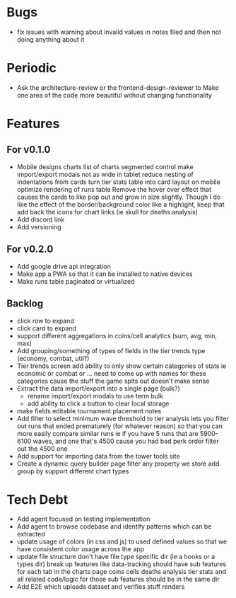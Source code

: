 # Bugs
- fix issues with warning about invalid values in notes filed and then not doing anything about it

# Periodic 
- Ask the architecture-review or the frontend-design-reviewer to
    Make one area of the code more beautiful without changing functionality

# Features

## For v0.1.0
- Mobile designs
    charts list of charts segmented control
    make import/export modals not as wide in tablet
    reduce nesting of indentations from cards
    turn tier stats table into card layout on mobile
    optimize rendering of runs table
    Remove the hover over effect that causes the cards to like pop out and grow in size slightly. Though I do like the effect of the border/background color like a highlight, keep that
    add back the icons for chart links (ie skull for deaths analysis)
- Add discord link
- Add versioning

## For v0.2.0
- Add google drive api integration
- Make app a PWA so that it can be installed to native devices
- Make runs table paginated or virtualized    

## Backlog
- click row to expand
- click card to expand
- support different aggregations in coins/cell analytics (sum, avg, min, max)
- Add grouping/something of types of fields in the tier trends type (economy, combat, util?)
- Tier trends screen
    add ability to only show certain categories of stats
        ie economic or combat or ... need to come up with names for these categories cause the stuff the game spits out doesn't make sense
- Extract the data import/export into a single page (bulk?)
    - rename import/export modals to use term bulk
    - add ability to click a button to clear local storage            
- make fields editable
    tournament placement
    notes
- Add filter to select minimum wave threshold to tier analysis 
    lets you filter out runs that ended prematurely (for whatever reason)
    so that you can more easily compare similar runs
    ie if you have 5 runs that are 5900-6100 waves, and one that's 4500 cause you had bad perk order
    filter out the 4500 one
- Add support for importing data from the tower tools site
- Create a dynamic query builder page
    filter any property we store
    add group by
    support different chart types

# Tech Debt
- Add agent focused on testing implementation
- Add agent to browse codebase and identify patterns which can be extracted
- update usage of colors (in css and js) to used defined values so that we have consistent color usage across the app
- update file structure
    don't have file type specific dir (ie a hooks or a types dir)
    break up features
        like data-tracking should have sub features for each tab in the charts page
            coins
            cells
            deaths analysis
            tier stats
        and all related code/logic for those sub features should be in the same dir
- Add E2E which uploads dataset and verifies stuff renders

